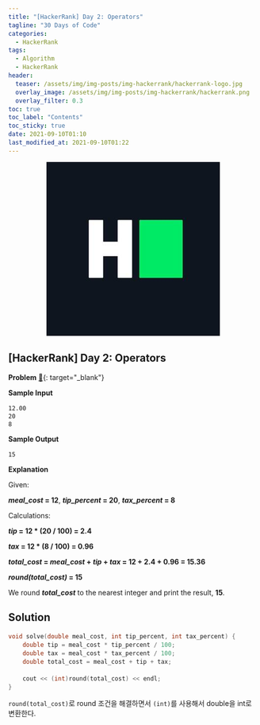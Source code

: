 ```yaml
---
title: "[HackerRank] Day 2: Operators"
tagline: "30 Days of Code"
categories:
  - HackerRank
tags:
  - Algorithm
  - HackerRank
header:
  teaser: /assets/img/img-posts/img-hackerrank/hackerrank-logo.jpg
  overlay_image: /assets/img/img-posts/img-hackerrank/hackerrank.png
  overlay_filter: 0.3
toc: true
toc_label: "Contents"
toc_sticky: true
date: 2021-09-10T01:10
last_modified_at: 2021-09-10T01:22
---
```



<div align="center">
  <a href="https://hackerrank.com" target="_blank">
    <img src="/assets/img/img-posts/img-hackerrank/hackerrank-logo.jpg">
  </a>
</div>


## [HackerRank] Day 2: Operators

**Problem** [&#x1F517;](https://www.hackerrank.com/challenges/30-operators/problem){: target="_blank"}

**Sample Input**

```
12.00
20
8
```

**Sample Output**

```
15
```

**Explanation**

Given:

**_meal_cost_ = 12**, **_tip_percent_ = 20**, **_tax_percent_ = 8**

Calculations:

**_tip_ = 12 * (20 / 100) = 2.4**

**_tax_ = 12 * (8 / 100) = 0.96**

**_total_cost_ = _meal_cost_ + _tip_ + _tax_ = 12 + 2.4 + 0.96 = 15.36**

**_round(total_cost)_ = 15**

We round **_total_cost_** to the nearest integer and print the result, **15**.


## Solution

```cpp
void solve(double meal_cost, int tip_percent, int tax_percent) {
    double tip = meal_cost * tip_percent / 100;
    double tax = meal_cost * tax_percent / 100;
    double total_cost = meal_cost + tip + tax;
    
    cout << (int)round(total_cost) << endl;
}
```

`round(total_cost)`로 round 조건을 해결하면서 `(int)`를 사용해서 double을 int로 변환한다.
